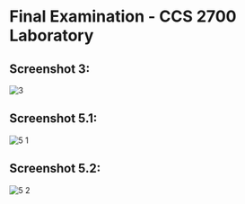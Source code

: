 # Final Examination - CCS 2700 Laboratory

## Screenshot 3:
![3](https://github.com/princesssantiago/2700-finals/assets/76513647/bd3ce647-bb17-4d42-94e6-ce6e833669b2)

## Screenshot 5.1:
![5 1](https://github.com/princesssantiago/2700-finals/assets/76513647/0f070760-53ab-4795-b26c-1b2853b207e5)

## Screenshot 5.2:
![5 2](https://github.com/princesssantiago/2700-finals/assets/76513647/f842bd25-6cb4-4aa6-88b1-dd044e655a04)
